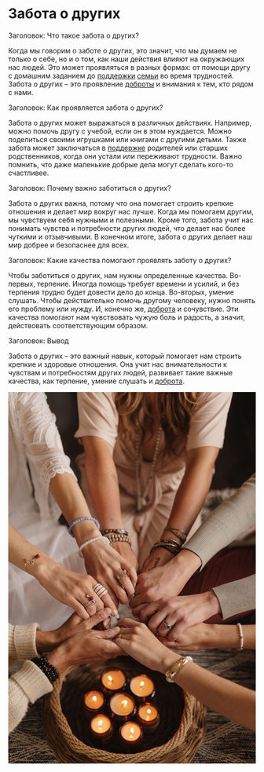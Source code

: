 # Забота о других

Заголовок: Что такое забота о других?

Когда мы говорим о заботе о других, это значит, что мы думаем не только о себе, но и о том, как наши действия влияют на окружающих нас людей. Это может проявляться в разных формах: от помощи другу с домашним заданием до [поддержки](./поддержка.md) [семьи](./семья.md) во время трудностей. Забота о других – это проявление [доброты](./доброта.md) и внимания к тем, кто рядом с нами.

Заголовок: Как проявляется забота о других?

Забота о других может выражаться в различных действиях. Например, можно помочь другу с учебой, если он в этом нуждается. Можно поделиться своими игрушками или книгами с другими детьми. Также забота может заключаться в [поддержке](./поддержка.md) родителей или старших родственников, когда они устали или переживают трудности. Важно помнить, что даже маленькие добрые дела могут сделать кого-то счастливее.

Заголовок: Почему важно заботиться о других?

Забота о других важна, потому что она помогает строить крепкие отношения и делает мир вокруг нас лучше. Когда мы помогаем другим, мы чувствуем себя нужными и полезными. Кроме того, забота учит нас понимать чувства и потребности других людей, что делает нас более чуткими и отзывчивыми. В конечном итоге, забота о других делает наш мир добрее и безопаснее для всех.

Заголовок: Какие качества помогают проявлять заботу о других?

Чтобы заботиться о других, нам нужны определенные качества. Во-первых, терпение. Иногда помощь требует времени и усилий, и без терпения трудно будет довести дело до конца. Во-вторых, умение слушать. Чтобы действительно помочь другому человеку, нужно понять его проблему или нужду. И, конечно же, [доброта](./доброта.md) и сочувствие. Эти качества помогают нам чувствовать чужую боль и радость, а значит, действовать соответствующим образом.

Заголовок: Вывод

Забота о других – это важный навык, который помогает нам строить крепкие и здоровые отношения. Она учит нас внимательности к чувствам и потребностям других людей, развивает такие важные качества, как терпение, умение слушать и [доброта](./доброта.md).

![Изображение забота-о-других](забота-о-других.jpg)